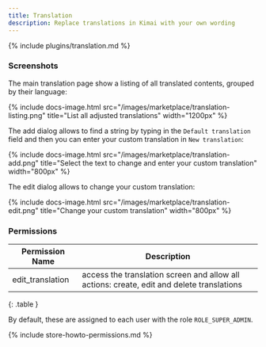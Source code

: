 ```yaml
---
title: Translation
description: Replace translations in Kimai with your own wording
---
```


{% include plugins/translation.md %}  

### Screenshots

The main translation page show a listing of all translated contents, grouped by their language:

{% include docs-image.html src="/images/marketplace/translation-listing.png" title="List all adjusted translations" width="1200px" %}

The add dialog allows to find a string by typing in the `Default translation` field and then you can enter your custom translation in `New translation`:

{% include docs-image.html src="/images/marketplace/translation-add.png" title="Select the text to change and enter your custom translation" width="800px" %}

The edit dialog allows to change your custom translation:

{% include docs-image.html src="/images/marketplace/translation-edit.png" title="Change your custom translation" width="800px" %}

### Permissions

| Permission Name     | Description                                                                               |
|---------------------|-------------------------------------------------------------------------------------------|
| edit_translation    | access the translation screen and allow all actions: create, edit and delete translations |
{: .table }

By default, these are assigned to each user with the role `ROLE_SUPER_ADMIN`.

{% include store-howto-permissions.md %}

